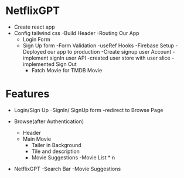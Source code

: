 # NetflixGPT

- Create react app
- Config tailwind css
  -Build Header
  -Routing Our App
  - Login Form
  - Sign Up form
    -Form Validation
    -useRef Hooks
    -Firebase Setup
    -Deployed our app to production
    -Create signup user Account
    -implement signIn user API
    -created user store with user slice
    -implemented Sign Out
    - Fatch Movie for TMDB Movie

# Features

- Login/Sign Up
  -SignIn/ SignUp form
  -redirect to Browse Page

- Browse(after Authentication)

  - Header
  - Main Movie
    - Tailer in Background
    - Tile and description
    - Movie Suggestions
      -Movie List \* n

- NetflixGPT
  -Search Bar
  -Movie Suggestions
